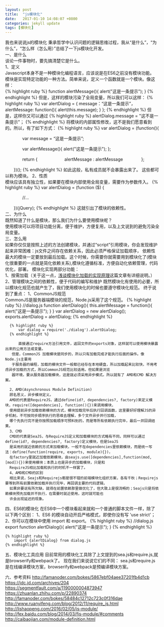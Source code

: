 ```yaml
---
layout: post
title:  "js模块化"
date:   2017-01-10 14:08:07 +0800
categories: jekyll update
tags: [模块化]
---
```

我也来说说js的模块化
	秉承哲学中认识问题的逻辑思维过程，我从“是什么”，“为什么”，“怎么样（怎么用）”总结了一下js模块化开发。  
	一、是什么  
	谈论一件事物时，要先搞清楚它是什么。  
	1、定义  
	Javascript本身不是一种模块化编程语言，应该说是在ES6之前没有模块功能。  
	模块是实现特定功能的一种方法。简单来说，定义一个函数就是一个模块。像这样：  
	{% highlight ruby %}
	function alertMessage(){
		alert("这是一条提示");
	}
	{% endhighlight %} 
	但是，这样的模块污染了全局变量，所以我们可以这样：
	{% highlight ruby %}
	var alertDialog = {
		message：“这是一条提示”，
		alertMessage: function(){
			alert(this.message);
		}
	};
	{% endhighlight %} 
	但是，这样你又可以通过
	{% highlight ruby %}
	alertDialog.message = "这不是一条提示"；
	{% endhighlight %} 
	将模块的内部属性修改，这不是我们愿意看到的。所以，有了如下方式：
	{% highlight ruby %}
	var alertDialog = (function(){

　　　　var message = “这是一条提示”;

　　　　var alertMessage(){
		alert("这是一条提示");
	   };

　　　　return {
　　　　　　alertMessage : alertMessage
　　　　};

　　})();
   {% endhighlight %}
   如此这般，私有成员就不会暴露出来了。 
   这些都可以称为模块。
   2、性质  
   模块应该具有独立性，如果要在模块内部使用全局变量，需要作为参数传入。
   {% highlight ruby %}
   var alertDialog = (function ($) {

　　　　//...

　　})(jQuery);
   {% endhighlight %}
   这就引出了模块的依赖性。  
   二、为什么  
   既然知道了什么是模块，那么我们为什么要使用模块呢？  
   使用模块可以将项目功能分离，便于维护，方便复用，以及上文说到的避免污染全局变量。  
   三、怎么用   
   	  如果你仅仅是按照上述的方法创建模块，并通过“script”引用模块，你会发现维护起来非常困难：js文件之间存在依赖关系，因此必须严格保证加载顺序，
   依赖性最大的模块一定要放到最后加载。这个时候，你需要你就需要用到模块化了(模块化很重要的一点就是简化依赖关系),模块化遵循标准，方便自动化依赖管理，代码优化，部署。
   	  模块化实现两部分功能：  
   1、按需加载（关于这一点，[浅谈模块化加载的实现原理]这篇文章有详细说明。）  
   2、管理模块之间的依赖性，便于代码的编写和维护
   	  既然模块化有使用的必要，所以模块化规范也就产生了，我们使用模块化的时候也要遵守模块化规范。
      终于说到了重点：
      1、CommonJS规范  
      CommonJS是服务器端模块的规范，Node.js采用了这个规范。
 	  {% highlight ruby %}
 	  //dialog.js
      	function alertDialog(){
      		this.alertMessage = function(){
				alert("这是一条提示");
			}
		}
		var alertDialog = new alertDialog();
        exports.alertDialog = alertDialog;
      {% endhighlight %}
      
      {% highlight ruby %}
       	  var dialog = require('./dialog').alertDialog;
	  {% endhighlight %}
	  
		  直接通过require方法引用文件，返回文件的exports对象，这样就可以使用模块暴露出来的公用方法或变量。
	   但是，CommonJS 加载模块是同步的，所以只有加载完成才能执行后面的操作。像Node.js主要用
	   于服务器的编程，加载的模块文件一般都已经存在本地硬盘，所以加载起来比较快，不用考虑异步加载的方式，所以CommonJS规范比较适用。但如果是浏览
	   器环境，要从服务器加载模块，这是就必须采用异步模式。所以就有了 AMD和CMD 解决方案。

	  2、AMD(Asynchronous Module Definition)
	  顾名思义，异步模块定义。
	  AMD的代表是RequireJS，通过define(id?, dependencies?, factory)来定义模块，require([dependencies], function(){})来调用模块，
	  使用提前异步加载依赖模块的方式，模块加载完毕后执行回调函数，这里要好好理解JS的异步机制，不可按同步顺序执行的思维去理解，多个文件异步并行加载，
	  哪个先执行完不是你按照加载顺序可预料到的，而是等所有依赖执行完毕，最后一并回调结果。
	  3、CMD
	  CMD的代表是SeaJS，与RequireJS定义和加载模块的方式略有不同，同样可以通过define(id?, dependencies?, factory)定义模块，但是SeaJS
	  是采用的就近依赖的方式来加载模块，一般不在dependencies里依赖模块，而是统一写法：define(function(require, exports, module){})，
	  在factory里就近加载依赖模块，由seajs.use([dependencies],function(mod,[mod]){})来使用模块；本质上也是异步的加载模块，只是和
	  RequireJS相比加载和执行的时机不一样罢了。
	  4、AMD和CMD的区别
	  相比来说，Seajs和Requirejs都是很不错的前端模块化组织方案，各有千秋；Requirejs要等到所有前置依赖加载并执行完毕，再回调主要的代码逻辑，
	  如果非要说有所欠缺，就得在前置依赖那里做优化了，但大致上是很流畅的；Seajs只是将依赖模块预先加载并不执行，在需要时就近使用，这时就可能也
	  许会出现延迟的现象。    
   四、ES6的模块化
   在ES6中一个模块看起来就和一个普通的脚本文件一样，除了以下两个区别：
        1、ES6 的模块自动开启严格模式，即使你没有写 'use strict'；
       	2、你可以在模块中使用 import 和 export。
	{% highlight ruby %}
		//dialog.js
		export function alertDialog(){
			alert("这是一条提示");
		}
	{% endhighlight %}

	{% highlight ruby %}
		import {alertDialog} from dialog.js
  	{% endhighlight %}
   五、模块化工具应用
   目前常用的模块化工具除了上文提到的sea.js和require.js,就是browserify和webpack了。
   现在我们来说说它们的不同：
   sea.js和require.js是在线编译模块方案，browserify和webpack是预编译模块方案。

   六、参考资料
   http://famanoder.com/bokes/5867ebf04aee37201fb4d1cb
   https://jdc.jd.com/archives/204
   https://segmentfault.com/a/1190000004873947
   https://zhuanlan.zhihu.com/p/22890374
   http://famanoder.com/bokes/58484c12712c723c0f316dae
   http://www.ruanyifeng.com/blog/2012/11/require_js.html
   http://lishaopeng.com/2016/02/05/js-module/
   http://fex.baidu.com/blog/2014/03/fis-module/#comments
   http://caibaojian.com/module-definition.html


[浅谈模块化加载的实现原理]: http://caibaojian.com/module-definition.html









